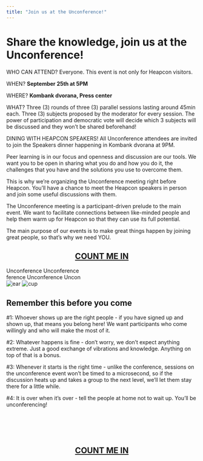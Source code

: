 ```yaml
---
title: "Join us at the Unconference!"
---
```


# Share the knowledge, join us at the Unconference!

WHO CAN ATTEND?
Everyone. This event is not only for Heapcon visitors.

WHEN? **September 25th at 5PM**

WHERE? **Kombank dvorana, Press center**

WHAT? Three (3) rounds of three (3) parallel sessions lasting around 45min each. Three (3) subjects proposed by the moderator for every session. The power of participation and democratic vote will decide which 3 subjects will be discussed and they won’t be shared beforehand!

DINING WITH HEAPCON SPEAKERS!
All Unconference attendees are invited to join the Speakers dinner happening in Kombank dvorana at 9PM.

Peer learning is in our focus and openness and discussion are our tools. We want you to be open in sharing what you do and how you do it, the challenges that you have and the solutions you use to overcome them.

This is why we’re organizing the Unconference meeting right before Heapcon. You’ll have a chance to meet the Heapcon speakers in person and join some useful discussions with them.

The Unconference meeting is a participant-driven prelude to the main event. We want to facilitate connections between like-minded people and help them warm up for Heapcon so that they can use its full potential.

The main purpose of our events is to make great things happen by joining great people, so that’s why we need YOU.

<div style="text-align: center;">
<h2><a href="https://forms.gle/hUY3tFecE3L1YKLPA" target="_blank">COUNT ME IN</a></h2>
</div>

<div class="home">
<div class="block-text block-text-4">
<div class="line-1">Unconference Unconference</div>
<div class="line-2">ference Unconference Uncon</div>
<div class="icons">
<img src="/images/ear.png" alt="ear" class="ear-2">
<img src="/images/cup.png" alt="cup" class="rabbit">
</div>
</div>
</div>

## Remember this before you come

\#1: Whoever shows up are the right people - if you have signed up and shown up, that means you belong here! We want participants who come willingly and who will make the most of it.

\#2: Whatever happens is fine - don’t worry, we don’t expect anything extreme. Just a good exchange of vibrations and knowledge. Anything on top of that is a bonus.

\#3: Whenever it starts is the right time - unlike the conference, sessions on the unconference event won’t be timed to a microsecond, so if the discussion heats up and takes a group to the next level, we’ll let them stay there for a little while.

\#4: It is over when it’s over - tell the people at home not to wait up. You’ll be unconferencing!

<div style="text-align: center; margin: 100px 0 0 0">
<h2><a href="https://forms.gle/hUY3tFecE3L1YKLPA" target="_blank">COUNT ME IN</a></h2>
</div>

